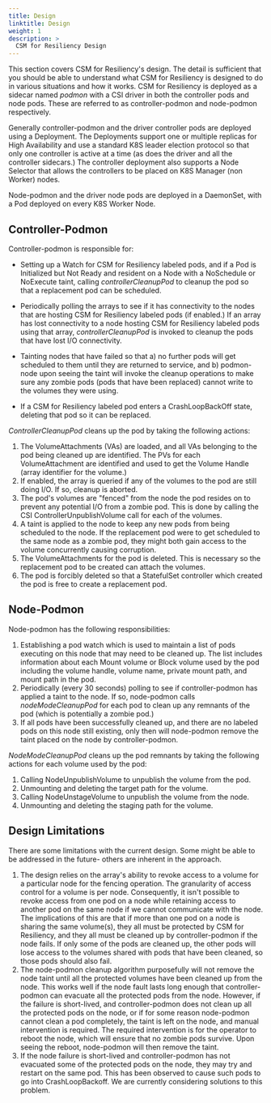 ```yaml
---
title: Design
linktitle: Design
weight: 1
description: >
  CSM for Resiliency Design
---
```


This section covers CSM for Resiliency's design.  The detail is sufficient that you should be able to understand what CSM for Resiliency is designed to do in various situations and how it works. CSM for Resiliency is deployed as a sidecar named _podmon_ with a CSI driver in both the controller pods and node pods. These are referred to as controller-podmon and node-podmon respectively.

Generally controller-podmon and the driver controller pods are deployed using a Deployment. 
The Deployments support one or multiple replicas for High Availability and use a standard K8S leader election protocol so that only one controller
is active at a time (as does the driver and all the controller sidecars.)
The controller deployment also supports a Node Selector that allows the controllers to be placed on K8S Manager (non Worker) nodes.

Node-podmon and the driver node pods are deployed in a DaemonSet, with a Pod deployed on every K8S Worker Node.

## Controller-Podmon

Controller-podmon is responsible for:

* Setting up a Watch for CSM for Resiliency labeled pods, and if a Pod is Initialized but Not Ready and resident on a Node with a NoSchedule or NoExecute taint, calling _controllerCleanupPod_ to cleanup the pod so that a replacement pod can be scheduled.

* Periodically polling the arrays to see if it has connectivity to the nodes that are hosting CSM for Resiliency labeled pods (if enabled.) If an array has lost connectivity to a node hosting CSM for Resiliency labeled pods using that array, _controllerCleanupPod_ is invoked to cleanup the pods that have lost I/O connectivity.

* Tainting nodes that have failed so that a) no further pods will get scheduled to them until they are returned to service, and b) podmon-node upon seeing the taint will invoke 
the cleanup operations to make sure any zombie pods (pods that have been replaced) cannot write to the volumes they were using.

* If a CSM for Resiliency labeled pod enters a CrashLoopBackOff state, deleting that pod so it can be replaced.

_ControllerCleanupPod_ cleans up the pod by taking the following actions:
1. The VolumeAttachments (VAs) are loaded, and all VAs belonging to the pod being cleaned up are identified. The PVs for each VolumeAttachment are identified and used to get the Volume Handle (array identifier for the volume.)
2. If enabled, the array is queried if any of the volumes to the pod are still doing I/O. If so, cleanup is aborted.
3. The pod's volumes are "fenced" from the node the pod resides on to prevent any potential I/O from a zombie pod. This is done by calling the CSI ControllerUnpublishVolume call for each of the volumes.
4. A taint is applied to the node to keep any new pods from being scheduled to the node. If the replacement pod were to get scheduled to the same node as a zombie pod, they might both gain access to the volume concurrently causing corruption.
5. The VolumeAttachments for the pod is deleted. This is necessary so the replacement pod to be created can attach the volumes.
6. The pod is forcibly deleted so that a StatefulSet controller which created the pod is free to create a replacement pod.

## Node-Podmon

Node-podmon has the following responsibilities:

1. Establishing a pod watch which is used to maintain a list of pods executing on this node that may need to be cleaned up. The list includes information about each Mount volume or Block volume used by the pod including the volume handle, volume name, private mount path, and mount path in the pod.
2. Periodically (every 30 seconds) polling to see if controller-podmon has applied a taint to the node. If so, node-podmon calls _nodeModeCleanupPod_ for each pod to clean up any remnants of the pod (which is potentially a zombie pod.)
3. If all pods have been successfully cleaned up, and there are no labeled pods on this node still existing, only then will node-podmon remove the taint placed on the node by controller-podmon.

_NodeModeCleanupPod_ cleans up the pod remnants by taking the following actions for each volume used by the pod:
1. Calling NodeUnpublishVolume to unpublish the volume from the pod.
2. Unmounting and deleting the target path for the volume.
3. Calling NodeUnstageVolume to unpublish the volume from the node.
4. Unmounting and deleting the staging path for the volume.

## Design Limitations

There are some limitations with the current design. Some might be able to be addressed in the future- others are inherent in the approach.

1. The design relies on the array's ability to revoke access to a volume for a particular node for the fencing operation. The granularity of access control for a volume is per node. Consequently, it isn't possible to revoke access from one pod on a node while retaining access to another pod on the same node if we cannot communicate with the node.
The implications of this are that if more than one pod on a node is sharing the same volume(s), they all must be protected by CSM for Resiliency, and they all must be cleaned up by controller-podmon if the node fails. If only some of the pods are cleaned up, the other pods will lose access to the volumes shared with pods that have been cleaned, so those pods should also fail.
2. The node-podmon cleanup algorithm purposefully will not remove the node taint until all the protected volumes have been cleaned up from the node. This works well if the node fault lasts long enough that controller-podmon can evacuate all the protected pods from the node. However, if the failure is short-lived, and controller-podmon does not clean up all the protected pods on the node, or if for some reason node-podmon cannot clean a pod completely, the taint is left on the node, and manual intervention is required. The required intervention is for the operator to reboot the node, which will ensure that no zombie pods survive. Upon seeing the reboot, node-podmon will then remove the taint.
3. If the node failure is short-lived and controller-podmon has not evacuated some of the protected pods on the node, they may try and restart on the same pod. This has been observed to cause such pods to go into CrashLoopBackoff. We are currently considering solutions to this problem.
